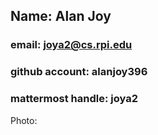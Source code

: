 ## Name: Alan Joy
### email: joya2@cs.rpi.edu
### github account: alanjoy396
### mattermost handle: joya2
Photo: 
